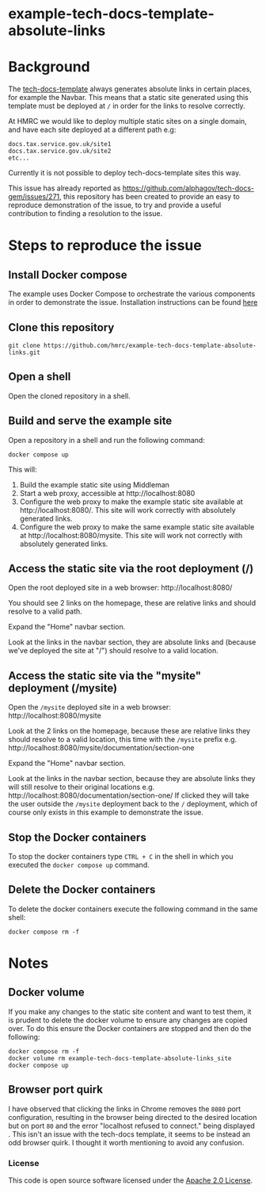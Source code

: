 
# example-tech-docs-template-absolute-links

# Background

The [tech-docs-template](https://github.com/alphagov/tech-docs-template) always generates absolute links in certain places, for example the Navbar. This means that a static site generated using this template must be deployed at `/` in order for the links to resolve correctly.

At HMRC we would like to deploy multiple static sites on a single domain, and have each site deployed at a different path e.g:

    docs.tax.service.gov.uk/site1
    docs.tax.service.gov.uk/site2
    etc...

Currently it is not possible to deploy tech-docs-template sites this way.

This issue has already reported as https://github.com/alphagov/tech-docs-gem/issues/271, this repository has been created to provide an easy to reproduce demonstration of the issue, to try and provide a useful contribution to finding a resolution to the issue.

# Steps to reproduce the issue

## Install Docker compose

The example uses Docker Compose to orchestrate the various components in order to demonstrate the issue. Installation instructions can be found [here](https://docs.docker.com/compose/install/)

## Clone this repository

    git clone https://github.com/hmrc/example-tech-docs-template-absolute-links.git

## Open a shell

Open the cloned repository in a shell.

## Build and serve the example site

Open a repository in a shell and run the following command:

    docker compose up

This will:

1. Build the example static site using Middleman
2. Start a web proxy, accessible at http://localhost:8080
3. Configure the web proxy to make the example static site available at http://localhost:8080/. This site will work correctly with absolutely generated links.
4. Configure the web proxy to make the same example static site available at http://localhost:8080/mysite. This site will work not correctly with absolutely generated links.

## Access the static site via the root deployment (/)

Open the root deployed site in a web browser: http://localhost:8080/

You should see 2 links on the homepage, these are relative links and should resolve to a valid path.

Expand the "Home" navbar section.

Look at the links in the navbar section, they are absolute links and (because we've deployed the site at "/") should resolve to a valid location.

## Access the static site via the "mysite" deployment (/mysite)

Open the `/mysite` deployed site in a web browser: http://localhost:8080/mysite

Look at the 2 links on the homepage, because these are relative links they should resolve to a valid location, this time with the `/mysite` prefix e.g. http://localhost:8080/mysite/documentation/section-one

Expand the "Home" navbar section.

Look at the links in the navbar section, because they are absolute links they will still resolve to their original locations e.g. http://localhost:8080/documentation/section-one/ If clicked they will take the user outside the `/mysite` deployment back to the `/` deployment, which of course only exists in this example to demonstrate the issue.

## Stop the Docker containers

To stop the docker containers type `CTRL + C` in the shell in which you executed the `docker compose up` command.

## Delete the Docker containers

To delete the docker containers execute the following command in the same shell:

    docker compose rm -f

# Notes

## Docker volume

If you make any changes to the static site content and want to test them, it is prudent to delete the docker volume to ensure any changes are copied over. To do this ensure the Docker containers are stopped and then do the following:

    docker compose rm -f
    docker volume rm example-tech-docs-template-absolute-links_site
    docker compose up

## Browser port quirk

I have observed that clicking the links in Chrome removes the `8080` port configuration, resulting in the browser being directed to the desired location but on port `80` and the error "localhost refused to connect." being displayed . This isn't an issue with the tech-docs template, it seems to be instead an odd browser quirk. I thought it worth mentioning to avoid any confusion.


### License

This code is open source software licensed under the [Apache 2.0 License]("http://www.apache.org/licenses/LICENSE-2.0.html").